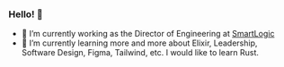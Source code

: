 ### Hello! 👋

- 🔭 I’m currently working as the Director of Engineering at [SmartLogic](https://smartlogic.io/)
- 🌱 I’m currently learning more and more about Elixir, Leadership, Software Design, Figma, Tailwind, etc. I would like to learn Rust.
